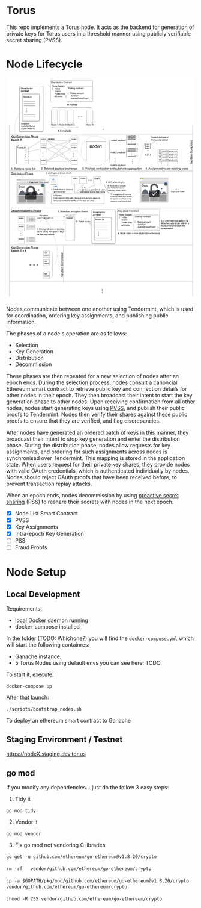 # Torus

This repo implements a Torus node. It acts as the backend for generation of private keys for Torus users in a threshold manner using publicly verifiable secret sharing (PVSS).

# Node Lifecycle

![architecture](./doc/architecture.jpg)

Nodes communicate between one another using Tendermint, which is used for coordination, ordering key assignments, and publishing public information.

The phases of a node's operation are as follows:
- Selection
- Key Generation
- Distribution
- Decommission

These phases are then repeated for a new selection of nodes after an epoch ends. During the selection process, nodes consult a canoncial Ethereum smart contract to retrieve public key and connection details for other nodes in their epoch. They then broadcast their intent to start the key generation phase to other nodes. Upon receiving confirmation from all other nodes, nodes start generating keys using [PVSS](https://www.win.tue.nl/~berry/papers/crypto99.pdf), and publish their public proofs to Tendermint. Nodes then verify their shares against these public proofs to ensure that they are verified, and flag discrepancies.

After nodes have generated an ordered batch of keys in this manner, they broadcast their intent to stop key generation and enter the distribution phase. During the distribution phase, nodes allow requests for key assignments, and ordering for such assignments across nodes is synchronised over Tendermint. This mapping is stored in the application state. When users request for their private key shares, they provide nodes with valid OAuth credentials, which is authenticated individually by nodes. Nodes should reject OAuth proofs that have been received before, to prevent transaction replay attacks.

When an epoch ends, nodes decommission by using [proactive secret sharing](http://pmg.csail.mit.edu/papers/mpss-thesis.pdf) (PSS) to reshare their secrets with nodes in the next epoch.

- [x] Node List Smart Contract
- [x] PVSS
- [x] Key Assignments
- [x] Intra-epoch Key Generation
- [ ] PSS
- [ ] Fraud Proofs

# Node Setup

## Local Development
Requirements:
- local Docker daemon running
- docker-compose installed

In the folder (TODO: Whichone?) you will find the `docker-compose.yml` which will start the following containres:
- Ganache instance.
- 5 Torus Nodes using default envs you can see here: TODO.

To start it, execute:

```
docker-compose up
```

After that launch:
```
./scripts/bootstrap_nodes.sh
```

To deploy an ethereum smart contract to Ganache

## Staging Environment / Testnet
https://nodeX.staging.dev.tor.us


## go mod
If you modify any dependencies... just do the follow 3 easy steps:

1. Tidy it

  ```
  go mod tidy
  ```

2. Vendor it

  ```
  go mod vendor
  ```
  
3. Fix go mod not vendoring C libraries

  ```
  go get -u github.com/ethereum/go-ethereum@v1.8.20/crypto

  rm -rf   vendor/github.com/ethereum/go-ethereum/crypto

  cp -a $GOPATH/pkg/mod/github.com/ethereum/go-ethereum@v1.8.20/crypto vendor/github.com/ethereum/go-ethereum/crypto

  chmod -R 755 vendor/github.com/ethereum/go-ethereum/crypto
  ```